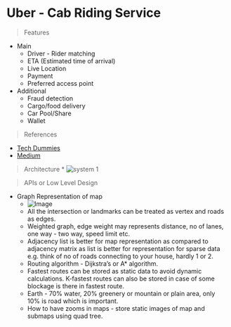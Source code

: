 # Uber - Cab Riding Service
> Features
* Main
	* Driver - Rider matching
	* ETA (Estimated time of arrival)
	* Live Location
	* Payment
	* Preferred access point
* Additional
	* Fraud detection
	* Cargo/food delivery
	* Car Pool/Share
	* Wallet
	
> References
* [Tech Dummies](https://www.youtube.com/watch?v=umWABit-wbk)
* [Medium](https://medium.com/@narengowda/uber-system-design-8b2bc95e2cfe)
	
> Architecture
	* ![system 1](arch)

> APIs or Low Level Design
* Graph Representation of map
	* ![Image](map_graph)
	* All the intersection or landmarks can be treated as vertex and roads as edges.
	* Weighted graph, edge weight may represents distance, no of lanes, one way - two way, speed limit etc.
	* Adjacency list is better for map representation as compared to adjacency matrix as list is better for representation for sparse data e.g. think of no of roads connecting to your house, hardly 1 or 2.
	* Routing algorithm - Dijkstra’s or A* algorithm.
	* Fastest routes can be stored as static data to avoid dynamic calculations. K-fastest routes can also be stored in case of some blockage is there in fastest route.
	* Earth - 70% water, 20% greenery or mountain or plain area, only 10% is road which is important.
	* How to have zooms in maps - store static images of map and submaps using quad tree.
